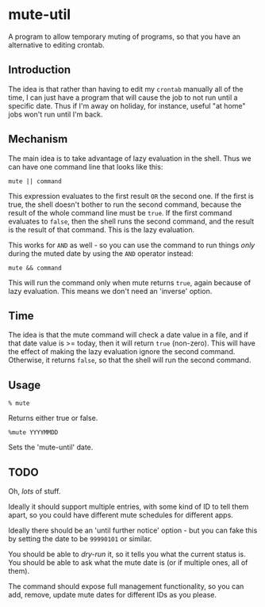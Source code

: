 # mute-util
A program to allow temporary muting of programs, so that you have
an alternative to editing crontab.

## Introduction

The idea is that rather than having to edit my `crontab` manually all of the time,
I can just have a program that will cause the job to not run until a specific
date. Thus if I'm away on holiday, for instance, useful "at home" jobs won't
run until I'm back.

## Mechanism

The main idea is to take advantage of lazy evaluation in the shell. Thus we can
have one command line that looks like this:
```
mute || command
```
This expression evaluates to the first result `OR` the second one. If the first
is true, the shell doesn't bother to run the second command, because the result
of the whole command line must be `true`. If the first command evaluates to
`false`, then the shell runs the second command, and the result is the result of
that command. This is the lazy evaluation.

This works for `AND` as well - so you can use the command to run things *only*
during the muted date by using the `AND` operator instead:
```
mute && command
```
This will run the command only when mute returns `true`, again because of lazy
evaluation. This means we don't need an 'inverse' option.

## Time

The idea is that the mute command will check a date value in a file, and if that
date value is >= today, then it will return `true` (non-zero). This will have
the effect of making the lazy evaluation ignore the second command. Otherwise,
it returns `false`, so that the shell will run the second command.

## Usage

```
% mute
```
Returns either true or false.

```
%mute YYYYMMDD
```
Sets the 'mute-until' date.

## TODO
Oh, *lots* of stuff.

Ideally it should support multiple entries, with some kind of ID to tell them
apart, so you could have different mute schedules for different apps. 

Ideally there should be an 'until further notice' option - but you can fake this
by setting the date to be `99990101` or similar.

You should be able to *dry-run* it, so it tells you what the current status is.
You should be able to ask what the mute date is (or if multiple ones, all of
them).

The command should expose full management functionality, so you can add, remove,
update mute dates for different IDs as you please.
